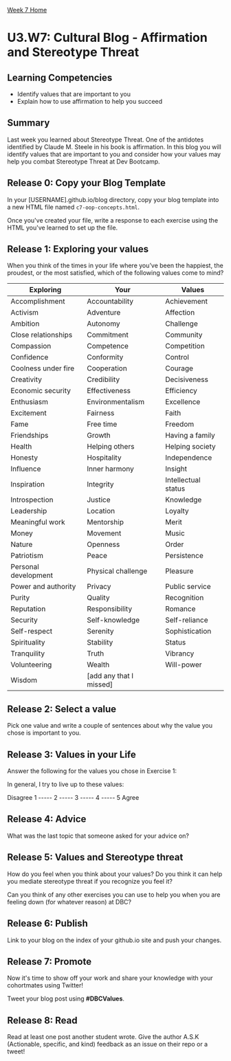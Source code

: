 [Week 7 Home](./)

# U3.W7: Cultural Blog - Affirmation and Stereotype Threat

## Learning Competencies
- Identify values that are important to you
- Explain how to use affirmation to help you succeed

## Summary
Last week you learned about Stereotype Threat. One of the antidotes identified by Claude M. Steele in his book is affirmation. In this blog you will identify values that are important to you and consider how your values may help you combat Stereotype Threat at Dev Bootcamp.

## Release 0: Copy your Blog Template
In your [USERNAME].github.io/blog directory, copy your blog template into a new HTML file named `c7-oop-concepts.html`.

Once you've created your file, write a response to each exercise using the HTML you've learned to set up the file.

## Release 1: Exploring your values
When you think of the times in your life where you’ve been the
happiest, the proudest, or the most satisfied, which of the following
values come to mind?

Exploring | Your  | Values
------|-------|-----
Accomplishment       | Accountability       | Achievement
Activism             | Adventure            | Affection
Ambition             | Autonomy             | Challenge
Close relationships  | Commitment           | Community
Compassion           | Competence           | Competition
Confidence           | Conformity           | Control
Coolness under fire  | Cooperation          | Courage
Creativity           | Credibility          | Decisiveness
Economic security    | Effectiveness        | Efficiency
Enthusiasm           | Environmentalism     | Excellence
Excitement           | Fairness             | Faith
Fame                 | Free time            | Freedom
Friendships          | Growth               | Having a family
Health               | Helping others       | Helping society
Honesty              | Hospitality          | Independence
Influence            | Inner harmony        | Insight
Inspiration          | Integrity            | Intellectual status
Introspection        | Justice              | Knowledge
Leadership           | Location             | Loyalty
Meaningful work      | Mentorship           | Merit
Money                | Movement             | Music
Nature               | Openness             | Order
Patriotism           | Peace                | Persistence
Personal development | Physical challenge   | Pleasure
Power and authority  | Privacy              | Public service
Purity               | Quality              | Recognition
Reputation           | Responsibility       | Romance
Security             | Self-knowledge       | Self-reliance
Self-respect         | Serenity             | Sophistication
Spirituality         | Stability            | Status
Tranquility          | Truth                | Vibrancy
Volunteering         | Wealth               | Will-power
Wisdom               |[add any that I missed]|


## Release 2: Select a value
Pick one value and write a couple of sentences about why the value you chose is important to you.

## Release 3: Values in your Life
Answer the following for the values you chose in Exercise 1:

In general, I try to live up to these values:

Disagree 1 ----- 2 ----- 3 ----- 4 ----- 5 Agree

## Release 4: Advice
What was the last topic that someone asked for your advice on?

## Release 5: Values and Stereotype threat
How do you feel when you think about your values? Do you think it can help you mediate stereotype threat if you recognize you feel it?

Can you think of any other exercises you can use to help you when you are feeling down (for whatever reason) at DBC?

## Release 6: Publish
Link to your blog on the index of your github.io site and push your changes.

## Release 7: Promote

Now it's time to show off your work and share your knowledge with your cohortmates using Twitter!

Tweet your blog post using **#DBCValues**.

## Release 8: Read
Read at least one post another student wrote. Give the author A.S.K (Actionable, specific, and kind) feedback as an issue on their repo or a tweet!
